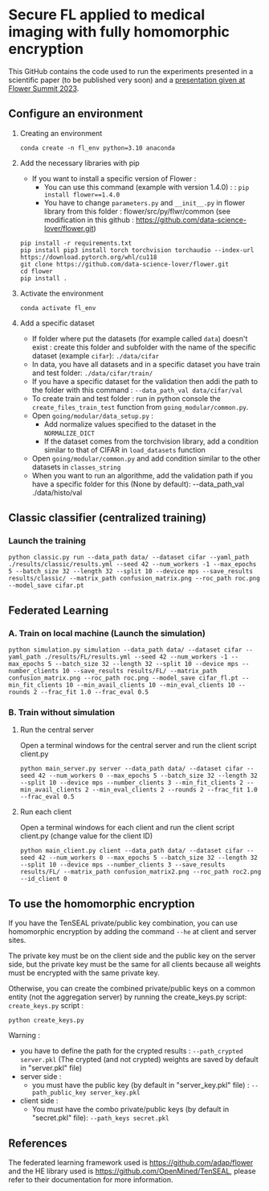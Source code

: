 # Secure FL applied to medical imaging with fully homomorphic encryption
This GitHub contains the code used to run the experiments presented in a scientific paper (to be published very soon) and a [presentation given at Flower Summit 2023](https://youtu.be/pAvex7tpq2w?si=_sOmVMjiyA3cI0E5).
## Configure an environment
1. Creating an environment
    ```
    conda create -n fl_env python=3.10 anaconda
    ```
2. Add the necessary libraries with pip
   - If you want to install a specific version of Flower :
      - You can use this command (example with version 1.4.0) : : `pip install flower==1.4.0` 
      - You have to change `parameters.py` and `__init__.py` in flower library from this folder : flower/src/py/flwr/common (see modification in this github : https://github.com/data-science-lover/flower.git)

   ```
   pip install -r requirements.txt
   pip install pip3 install torch torchvision torchaudio --index-url https://download.pytorch.org/whl/cu118
   git clone https://github.com/data-science-lover/flower.git
   cd flower
   pip install .
   ```
3. Activate the environment
   ```
   conda activate fl_env
   ```
4. Add a specific dataset
   - If folder where put the datasets (for example called `data`) doesn't exist : create this folder and subfolder with the name of the specific dataset (example `cifar`): `./data/cifar`
   - In data, you have all datasets and in a specific dataset you have train and test folder: `./data/cifar/train/` 
   - If you have a specific dataset for the validation then addi the path to the folder with this command : `--data_path_val data/cifar/val` 
   - To create train and test folder : run in python console the `create_files_train_test` function from `going_modular/common.py`.
   - Open `going/modular/data_setup.py` :
     - Add normalize values specified to the dataset in the `NORMALIZE_DICT`
     - If the dataset comes from the torchvision library, add a condition similar to that of CIFAR in `load_datasets` function
   - Open `going/modular/common.py` and add condition similar to the other datasets in `classes_string`
   - When you want to run an algorithme, add the validation path if you have a specific folder for this (None by default): --data_path_val ./data/histo/val
## Classic classifier (centralized training)
### Launch the training
```
python classic.py run --data_path data/ --dataset cifar --yaml_path ./results/classic/results.yml --seed 42 --num_workers -1 --max_epochs 5 --batch_size 32 --length 32 --split 10 --device mps --save_results results/classic/ --matrix_path confusion_matrix.png --roc_path roc.png --model_save cifar.pt
```
## Federated Learning
### A. Train on local machine (Launch the simulation)
```
python simulation.py simulation --data_path data/ --dataset cifar --yaml_path ./results/FL/results.yml --seed 42 --num_workers -1 --max_epochs 5 --batch_size 32 --length 32 --split 10 --device mps --number_clients 10 --save_results results/FL/ --matrix_path confusion_matrix.png --roc_path roc.png --model_save cifar_fl.pt --min_fit_clients 10 --min_avail_clients 10 --min_eval_clients 10 --rounds 2 --frac_fit 1.0 --frac_eval 0.5
```

### B. Train without simulation
1) Run the central server

   Open a terminal windows for the central server and run the client script client.py
   ```
   python main_server.py server --data_path data/ --dataset cifar --seed 42 --num_workers 0 --max_epochs 5 --batch_size 32 --length 32 --split 10 --device mps --number_clients 3 --min_fit_clients 2 --min_avail_clients 2 --min_eval_clients 2 --rounds 2 --frac_fit 1.0 --frac_eval 0.5
   ```
2) Run each client

   Open a terminal windows for each client and run the client script client.py (change value for the client ID) 
   ```
   python main_client.py client --data_path data/ --dataset cifar --seed 42 --num_workers 0 --max_epochs 5 --batch_size 32 --length 32 --split 10 --device mps --number_clients 3 --save_results results/FL/ --matrix_path confusion_matrix2.png --roc_path roc2.png --id_client 0
   ```

## To use the homomorphic encryption
If you have the TenSEAL private/public key combination, you can use homomorphic encryption by adding the command `--he` at client and server sites. 

The private key must be on the client side and the public key on the server side, but the private key must be the same for all clients because all weights must be encrypted with the same private key. 

Otherwise, you can create the combined private/public keys on a common entity (not the aggregation server) by running the create_keys.py script: `create_keys.py` script : 
```
python create_keys.py
```

Warning :
- you have to define the path for the crypted results : `--path_crypted server.pkl` (The crypted (and not crypted) weights are saved by default in "server.pkl" file)
- server side : 
  -  you must have the public key (by default in "server_key.pkl" file) : `--path_public_key server_key.pkl`
- client side : 
  - You must have the combo private/public keys (by default in "secret.pkl" file): `--path_keys secret.pkl`

## References

The federated learning framework used is https://github.com/adap/flower and the HE library used is https://github.com/OpenMined/TenSEAL, please refer to their documentation for more information.
